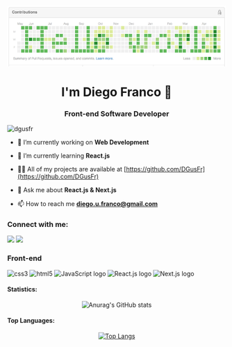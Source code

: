 <div align="center">
  <img src="helloworld.png">
</div>

<h1 align="center">I'm Diego Franco 👋</h1>

<h3 align="center">Front-end Software Developer</h3>


<p align="left"> <img src="https://komarev.com/ghpvc/?username=dgusfr&label=Profile%20views&color=0e75b6&style=flat" alt="dgusfr" /> </p>


- 🔭 I’m currently working on **Web Development**

- 🌱 I’m currently learning **React.js**

- 👨‍💻 All of my projects are available at [https://github.com/DGusFr](https://github.com/DGusFr)

- 💬 Ask me about **React.js & Next.js**

- 📫 How to reach me **diego.u.franco@gmail.com**

<h3 align="left">Connect with me:</h3>
  <p align="left">
  <a href="https://www.linkedin.com/in/diego-gustavo-franco/" target="_blank"><img src="https://img.shields.io/badge/-LinkedIn-%230077B5?style=for-the-badge&logo=linkedin&logoColor=white" target="_blank"></a> 
  <a href = "mailto:diego.u.franco@gmail.com"><img src="https://img.shields.io/badge/Gmail-D14836?style=for-the-badge&logo=gmail&logoColor=white" target="_blank"></a>
  </p>

<h3>Front-end</h3>
<span>
  <img src="https://cdn.jsdelivr.net/gh/devicons/devicon/icons/css3/css3-original.svg" alt="css3" width="100" height="60" alt="CSS logo"/> 
  <img src="https://cdn.jsdelivr.net/gh/devicons/devicon/icons/html5/html5-original.svg" alt="html5" width="100" height="60" alt="HTML logo"/> 
  <img src="https://cdn.jsdelivr.net/gh/devicons/devicon/icons/javascript/javascript-plain.svg" width="100" height="60" alt="JavaScript logo"/>  
  <img src="https://cdn.jsdelivr.net/gh/devicons/devicon/icons/react/react-original-wordmark.svg" width="100" height="60" alt="React.js logo"/>
  <img src="https://cdn.jsdelivr.net/gh/devicons/devicon/icons/nextjs/nextjs-original.svg" width="100" height="90" alt="Next.js logo"/>
</span>

<h4>Statistics:</h4> 

<p align="center">
  <img src="https://github-readme-stats.vercel.app/api?username=DGusFr&show_icons=true&theme=dark" alt="Anurag's GitHub stats">
</p>
   
<h4>Top Languages:</h4> 
<p align="center">
  <a href="https://github.com/DGusFr/github-readme-stats">
    <img src="https://github-readme-stats.vercel.app/api/top-langs/?username=anuraghazra" alt="Top Langs">
  </a>
</p>


      





  

 











